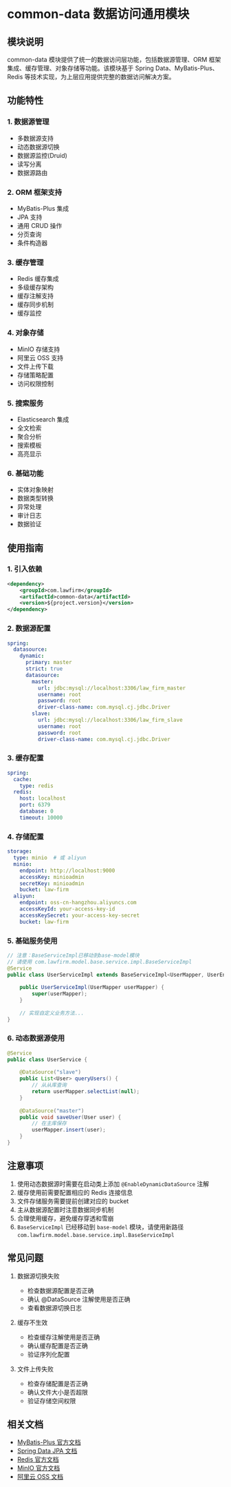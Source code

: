 # common-data 数据访问通用模块

## 模块说明
common-data 模块提供了统一的数据访问层功能，包括数据源管理、ORM 框架集成、缓存管理、对象存储等功能。该模块基于 Spring Data、MyBatis-Plus、Redis 等技术实现，为上层应用提供完整的数据访问解决方案。

## 功能特性

### 1. 数据源管理
- 多数据源支持
- 动态数据源切换
- 数据源监控(Druid)
- 读写分离
- 数据源路由

### 2. ORM 框架支持
- MyBatis-Plus 集成
- JPA 支持
- 通用 CRUD 操作
- 分页查询
- 条件构造器

### 3. 缓存管理
- Redis 缓存集成
- 多级缓存架构
- 缓存注解支持
- 缓存同步机制
- 缓存监控

### 4. 对象存储
- MinIO 存储支持
- 阿里云 OSS 支持
- 文件上传下载
- 存储策略配置
- 访问权限控制

### 5. 搜索服务
- Elasticsearch 集成
- 全文检索
- 聚合分析
- 搜索模板
- 高亮显示

### 6. 基础功能
- 实体对象映射
- 数据类型转换
- 异常处理
- 审计日志
- 数据验证

## 使用指南

### 1. 引入依赖
```xml
<dependency>
    <groupId>com.lawfirm</groupId>
    <artifactId>common-data</artifactId>
    <version>${project.version}</version>
</dependency>
```

### 2. 数据源配置
```yaml
spring:
  datasource:
    dynamic:
      primary: master
      strict: true
      datasource:
        master:
          url: jdbc:mysql://localhost:3306/law_firm_master
          username: root
          password: root
          driver-class-name: com.mysql.cj.jdbc.Driver
        slave:
          url: jdbc:mysql://localhost:3306/law_firm_slave
          username: root
          password: root
          driver-class-name: com.mysql.cj.jdbc.Driver
```

### 3. 缓存配置
```yaml
spring:
  cache:
    type: redis
  redis:
    host: localhost
    port: 6379
    database: 0
    timeout: 10000
```

### 4. 存储配置
```yaml
storage:
  type: minio  # 或 aliyun
  minio:
    endpoint: http://localhost:9000
    accessKey: minioadmin
    secretKey: minioadmin
    bucket: law-firm
  aliyun:
    endpoint: oss-cn-hangzhou.aliyuncs.com
    accessKeyId: your-access-key-id
    accessKeySecret: your-access-key-secret
    bucket: law-firm
```

### 5. 基础服务使用
```java
// 注意：BaseServiceImpl已移动到base-model模块
// 请使用 com.lawfirm.model.base.service.impl.BaseServiceImpl
@Service
public class UserServiceImpl extends BaseServiceImpl<UserMapper, UserEntity> implements UserService {
    
    public UserServiceImpl(UserMapper userMapper) {
        super(userMapper);
    }
    
    // 实现自定义业务方法...
}
```

### 6. 动态数据源使用
```java
@Service
public class UserService {
    
    @DataSource("slave")
    public List<User> queryUsers() {
        // 从从库查询
        return userMapper.selectList(null);
    }
    
    @DataSource("master")
    public void saveUser(User user) {
        // 在主库保存
        userMapper.insert(user);
    }
}
```

## 注意事项
1. 使用动态数据源时需要在启动类上添加 `@EnableDynamicDataSource` 注解
2. 缓存使用前需要配置相应的 Redis 连接信息
3. 文件存储服务需要提前创建对应的 bucket
4. 主从数据源配置时注意数据同步机制
5. 合理使用缓存，避免缓存穿透和雪崩
6. `BaseServiceImpl` 已经移动到 `base-model` 模块，请使用新路径 `com.lawfirm.model.base.service.impl.BaseServiceImpl`

## 常见问题
1. 数据源切换失败
   - 检查数据源配置是否正确
   - 确认 @DataSource 注解使用是否正确
   - 查看数据源切换日志

2. 缓存不生效
   - 检查缓存注解使用是否正确
   - 确认缓存配置是否正确
   - 验证序列化配置

3. 文件上传失败
   - 检查存储配置是否正确
   - 确认文件大小是否超限
   - 验证存储空间权限

## 相关文档
- [MyBatis-Plus 官方文档](https://baomidou.com/)
- [Spring Data JPA 文档](https://docs.spring.io/spring-data/jpa/docs/current/reference/html/)
- [Redis 官方文档](https://redis.io/documentation)
- [MinIO 官方文档](https://docs.min.io/)
- [阿里云 OSS 文档](https://help.aliyun.com/document_detail/31817.html) 